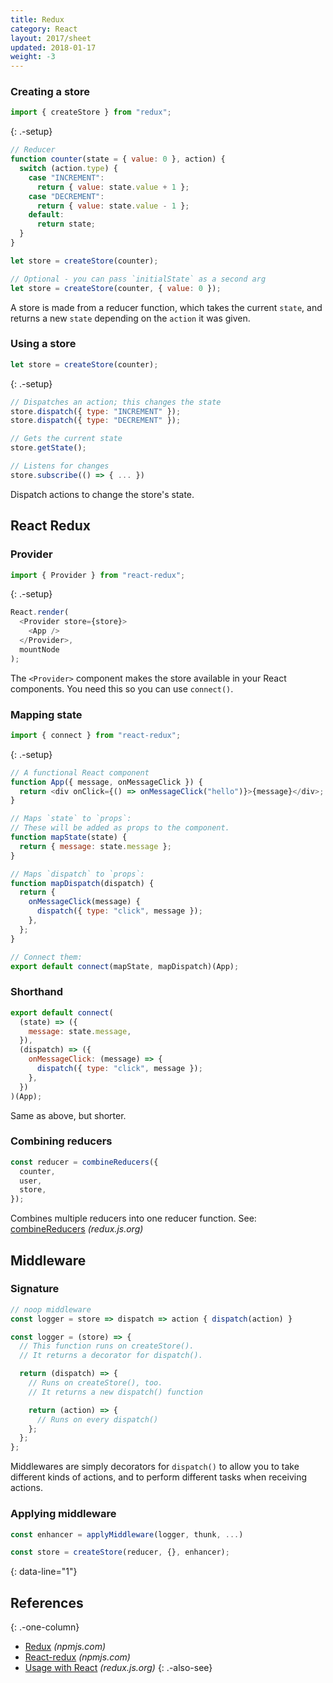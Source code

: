 ```yaml
---
title: Redux
category: React
layout: 2017/sheet
updated: 2018-01-17
weight: -3
---
```


### Creating a store

```js
import { createStore } from "redux";
```

{: .-setup}

```js
// Reducer
function counter(state = { value: 0 }, action) {
  switch (action.type) {
    case "INCREMENT":
      return { value: state.value + 1 };
    case "DECREMENT":
      return { value: state.value - 1 };
    default:
      return state;
  }
}
```

```js
let store = createStore(counter);
```

```js
// Optional - you can pass `initialState` as a second arg
let store = createStore(counter, { value: 0 });
```

A store is made from a reducer function, which takes the current `state`, and
returns a new `state` depending on the `action` it was given.

### Using a store

```js
let store = createStore(counter);
```

{: .-setup}

```js
// Dispatches an action; this changes the state
store.dispatch({ type: "INCREMENT" });
store.dispatch({ type: "DECREMENT" });
```

```js
// Gets the current state
store.getState();
```

```js
// Listens for changes
store.subscribe(() => { ... })
```

Dispatch actions to change the store's state.

## React Redux

### Provider

```js
import { Provider } from "react-redux";
```

{: .-setup}

```js
React.render(
  <Provider store={store}>
    <App />
  </Provider>,
  mountNode
);
```

The `<Provider>` component makes the store available in your React components. You need this so you can use `connect()`.

### Mapping state

```js
import { connect } from "react-redux";
```

{: .-setup}

```js
// A functional React component
function App({ message, onMessageClick }) {
  return <div onClick={() => onMessageClick("hello")}>{message}</div>;
}
```

```js
// Maps `state` to `props`:
// These will be added as props to the component.
function mapState(state) {
  return { message: state.message };
}

// Maps `dispatch` to `props`:
function mapDispatch(dispatch) {
  return {
    onMessageClick(message) {
      dispatch({ type: "click", message });
    },
  };
}

// Connect them:
export default connect(mapState, mapDispatch)(App);
```

### Shorthand

```js
export default connect(
  (state) => ({
    message: state.message,
  }),
  (dispatch) => ({
    onMessageClick: (message) => {
      dispatch({ type: "click", message });
    },
  })
)(App);
```

Same as above, but shorter.

### Combining reducers

```js
const reducer = combineReducers({
  counter,
  user,
  store,
});
```

Combines multiple reducers into one reducer function. See: [combineReducers](https://redux.js.org/docs/api/combineReducers.html) _(redux.js.org)_

## Middleware

### Signature

```js
// noop middleware
const logger = store => dispatch => action { dispatch(action) }
```

```js
const logger = (store) => {
  // This function runs on createStore().
  // It returns a decorator for dispatch().

  return (dispatch) => {
    // Runs on createStore(), too.
    // It returns a new dispatch() function

    return (action) => {
      // Runs on every dispatch()
    };
  };
};
```

Middlewares are simply decorators for `dispatch()` to allow you to take
different kinds of actions, and to perform different tasks when receiving
actions.

### Applying middleware

```js
const enhancer = applyMiddleware(logger, thunk, ...)
```

```js
const store = createStore(reducer, {}, enhancer);
```

{: data-line="1"}

## References

{: .-one-column}

- [Redux](https://www.npmjs.com/package/redux) _(npmjs.com)_
- [React-redux](https://www.npmjs.com/package/react-redux) _(npmjs.com)_
- [Usage with React](http://redux.js.org/docs/basics/UsageWithReact.html) _(redux.js.org)_
  {: .-also-see}
